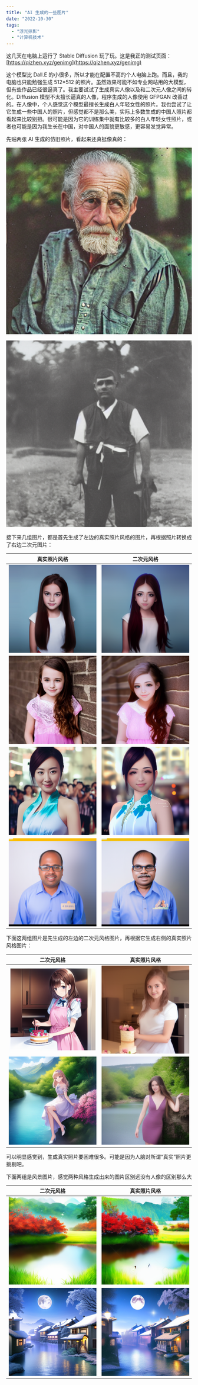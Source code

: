 ```yaml
---
title: "AI 生成的一些图片"
date: "2022-10-30"
tags: 
  - "浮光掠影"
  - "计算机技术"
---
```


这几天在电脑上运行了 Stable Diffusion 玩了玩。这是我正的测试页面：[https://qizhen.xyz/genimg](https://qizhen.xyz/genimg)

这个模型比 Dall.E 的小很多，所以才能在配置不高的个人电脑上跑。而且，我的电脑也只能勉强生成 512\*512 的照片。虽然效果可能不如专业网站用的大模型，但有些作品已经很逼真了。我主要试试了生成真实人像以及和二次元人像之间的转化。Diffusion 模型不太擅长逼真的人像，程序生成的人像使用 GFPGAN 改善过的。在人像中，个人感觉这个模型最擅长生成白人年轻女性的照片。我也尝试了让它生成一些中国人的照片，但感觉都不是那么美，实际上多数生成的中国人照片都看起来比较别扭。很可能是因为它的训练集中就有比较多的白人年轻女性照片，或者也可能是因为我生长在中国，对中国人的面貌更敏感，更容易发觉异常。

先贴两张 AI 生成的仿旧照片，看起来还真挺像真的：

![](00013.png)

![](00014.png)

接下来几组图片，都是首先生成了左边的真实照片风格的图片，再根据照片转换成了右边二次元图片：

| 真实照片风格  | 二次元风格    |
| ----------- | ----------- |
| ![](00020.png) | ![](00042.png) |
| ![](00012.jpg) | ![](00032.png) |
| ![](00017.png) | ![](00031.png) |
| ![](00018.png) | ![](00033.png) |



下面这两组图片是先生成的左边的二次元风格图片，再根据它生成右侧的真实照片风格图片：

| 二次元风格    | 真实照片风格  | 
| ----------- | ----------- |
| ![](download-1.png) | ![](00046.png) |
| ![](download-2.png) | ![](00038.png) |


可以明显感觉到，生成真实照片要困难很多。可能是因为人脑对所谓“真实”照片更挑剔吧。

下面两组是风景图片，感觉两种风格生成出来的图片区别远没有人像的区别那么大

| 二次元风格    | 真实照片风格  | 
| ----------- | ----------- |
| ![](download.png) | ![](00039.png) |
| ![](00044.png) | ![](00040.png) |
